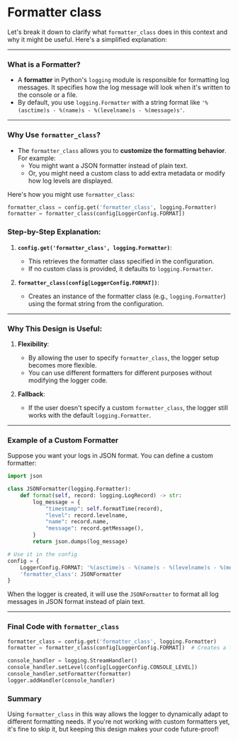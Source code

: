 # Formatter class

Let's break it down to clarify what `formatter_class` does in this context and why it might be useful. Here's a simplified explanation:

---

### What is a Formatter?

-   A **formatter** in Python's `logging` module is responsible for formatting log messages. It specifies how the log message will look when it's written to the console or a file.
-   By default, you use `logging.Formatter` with a string format like `'%(asctime)s - %(name)s - %(levelname)s - %(message)s'`.

---

### Why Use `formatter_class`?

-   The `formatter_class` allows you to **customize the formatting behavior**. For example:
    -   You might want a JSON formatter instead of plain text.
    -   Or, you might need a custom class to add extra metadata or modify how log levels are displayed.

Here's how you might use `formatter_class`:

```python
formatter_class = config.get('formatter_class', logging.Formatter)
formatter = formatter_class(config[LoggerConfig.FORMAT])
```

### Step-by-Step Explanation:

1. **`config.get('formatter_class', logging.Formatter)`**:

    - This retrieves the formatter class specified in the configuration.
    - If no custom class is provided, it defaults to `logging.Formatter`.

2. **`formatter_class(config[LoggerConfig.FORMAT])`**:
    - Creates an instance of the formatter class (e.g., `logging.Formatter`) using the format string from the configuration.

---

### Why This Design is Useful:

1. **Flexibility**:

    - By allowing the user to specify `formatter_class`, the logger setup becomes more flexible.
    - You can use different formatters for different purposes without modifying the logger code.

2. **Fallback**:
    - If the user doesn't specify a custom `formatter_class`, the logger still works with the default `logging.Formatter`.

---

### Example of a Custom Formatter

Suppose you want your logs in JSON format. You can define a custom formatter:

```python
import json

class JSONFormatter(logging.Formatter):
    def format(self, record: logging.LogRecord) -> str:
        log_message = {
            "timestamp": self.formatTime(record),
            "level": record.levelname,
            "name": record.name,
            "message": record.getMessage(),
        }
        return json.dumps(log_message)

# Use it in the config
config = {
    LoggerConfig.FORMAT: '%(asctime)s - %(name)s - %(levelname)s - %(message)s',
    'formatter_class': JSONFormatter
}
```

When the logger is created, it will use the `JSONFormatter` to format all log messages in JSON format instead of plain text.

---

### Final Code with `formatter_class`

```python
formatter_class = config.get('formatter_class', logging.Formatter)
formatter = formatter_class(config[LoggerConfig.FORMAT])  # Creates a formatter instance

console_handler = logging.StreamHandler()
console_handler.setLevel(config[LoggerConfig.CONSOLE_LEVEL])
console_handler.setFormatter(formatter)
logger.addHandler(console_handler)
```

### Summary

Using `formatter_class` in this way allows the logger to dynamically adapt to different formatting needs. If you're not working with custom formatters yet, it's fine to skip it, but keeping this design makes your code future-proof!

